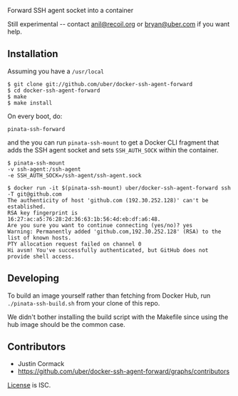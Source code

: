 Forward SSH agent socket into a container

Still experimental -- contact anil@recoil.org or bryan@uber.com if you want help.


## Installation

Assuming you have a `/usr/local`

```
$ git clone git://github.com/uber/docker-ssh-agent-forward
$ cd docker-ssh-agent-forward
$ make
$ make install
```

On every boot, do:

```
pinata-ssh-forward
```

and the you can run `pinata-ssh-mount` to get a Docker CLI fragment that adds
the SSH agent socket and sets `SSH_AUTH_SOCK` within the container.

```
$ pinata-ssh-mount
-v ssh-agent:/ssh-agent
-e SSH_AUTH_SOCK=/ssh-agent/ssh-agent.sock

$ docker run -it $(pinata-ssh-mount) uber/docker-ssh-agent-forward ssh -T git@github.com
The authenticity of host 'github.com (192.30.252.128)' can't be established.
RSA key fingerprint is 16:27:ac:a5:76:28:2d:36:63:1b:56:4d:eb:df:a6:48.
Are you sure you want to continue connecting (yes/no)? yes
Warning: Permanently added 'github.com,192.30.252.128' (RSA) to the list of known hosts.
PTY allocation request failed on channel 0
Hi avsm! You've successfully authenticated, but GitHub does not provide shell access.
```


## Developing

To build an image yourself rather than fetching from Docker Hub, run
`./pinata-ssh-build.sh` from your clone of this repo.

We didn't bother installing the build script with the Makefile since using the
hub image should be the common case.


## Contributors

* Justin Cormack
* https://github.com/uber/docker-ssh-agent-forward/graphs/contributors

[License](LICENSE.md) is ISC.
